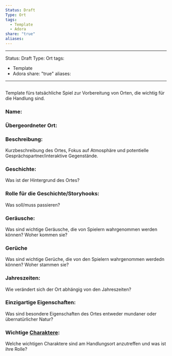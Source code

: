 ```yaml
---
Status: Draft
Type: Ort
tags:
  - Template
  - Adora
share: "true"
aliases: 
---
```

---
Status: Draft
Type: Ort
tags:
  - Template
  - Adora
share: "true"
aliases:
---
```table-of-contents
```

Template fürs tatsächliche Spiel zur Vorbereitung von Orten, die wichtig für die Handlung sind. 

### Name:

### Übergeordneter Ort: 

### Beschreibung:
Kurzbeschreibung des Ortes, Fokus auf Atmosphäre und potentielle Gesprächspartner/interaktive Gegenstände.  

### Geschichte: 
Was ist der Hintergrund des Ortes? 

### Rolle für die Geschichte/Storyhooks:
Was soll/muss passieren?

### Geräusche:
Was sind wichtige Geräusche, die von Spielern wahrgenommen werden können? Woher kommen sie?

### Gerüche
Was sind wichtige Gerüche, die von den Spielern wahrgenommen werdedn können? Woher stammen sie? 


### Jahreszeiten: 
Wie verändert sich der Ort abhängig von den Jahreszeiten? 


### Einzigartige Eigenschaften:
Was sind besondere Eigenschaften des Ortes entweder mundaner oder übernatürlicher Natur? 


### Wichtige [Charaktere](../../../Charaktere.md):
Welche wichtigen Charaktere sind am Handlungsort anzutreffen und was ist ihre Rolle? 


